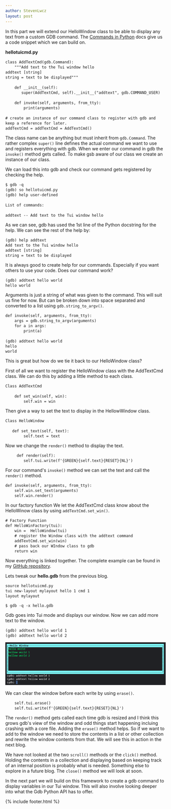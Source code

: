 ```yaml
---
author: StevenLwcz
layout: post
---
```

In this part we will extend our HelloWindow class to be able to display any text from a custom GDB command. 
The [Commands in Python](https://sourceware.org/gdb/onlinedocs/gdb/Commands-In-Python.html#Commands-In-Python) docs give us a code snippet which we can build on.

**hellotuicmd.py**

```
class AddTextCmd(gdb.Command):
    """Add text to the Tui window hello
addtext [string]
string = text to be displayed"""

    def __init__(self):
       super(AddTextCmd, self).__init__("addtext", gdb.COMMAND_USER)

    def invoke(self, arguments, from_tty):
        print(arguments)

# create an instance of our command class to register with gdb and keep a reference for later.
addTextCmd = addTextCmd = AddTextCmd()

```

The class name can be anything but must inherit from `gdb.Command`. The rather complex `super()` line defines the actual command we want to use and registers everything with gdb. When we enter our command in gdb the `invoke()` method gets called. To make gsb aware of our class we create an instance of our class. 

We can load this into gdb and check our command gets registered by checking the help.

```
$ gdb -q
(gdb) so hellotuicmd.py
(gdb) help user-defined

List of commands:

addtext -- Add text to the Tui window hello
```

As we can see, gdb has used the 1st line of the Python docstring for the help. We can see the rest of the help by:

```
(gdb) help addtext
Add text to the Tui window hello
addtext [string]
string = text to be displayed
```

 It is always good to create help for our commands. Especially if you want others to use your code. Does our command work?

```
(gdb) addtext hello world
hello world
```

Arguments is just a string of what was given to the command. This will suit us fine for now. But can be broken down into space separated and converted to a list using `gdb.string_to_argv()`.

```
def invoke(self, arguments, from_tty):
    args = gdb.string_to_argv(arguments)
    for a in args:
        print(a)

(gdb) addtext hello world
hello
world
```

This is great but how do we tie it back to our HelloWindow class?

First of all we want to register the HelloWindow class with the AddTextCmd class. We can do this by adding a little method to each class.

```
Class AddTextCmd

    def set_win(self, win):
        self.win = win
```
Then give a way to set the text to display in the HellowWindow class.
```
Class HelloWindow

   def set_text(self, text):
        self.text = text
```

Now we change the `render()` method to display the text.
```
     def render(self):
        self.tui.write(f'{GREEN}{self.text}{RESET}{NL}')
```

For our command's `invoke()` method we can set the text and call the `render()` method.

```
def invoke(self, arguments, from_tty):
    self.win.set_text(arguments)
    self.win.render()
```

In our factory function We let the AddTextCmd class know about the HelloWinow class by using `addTextCmd.set_win()`.

```
# Factory Function
def HelloWinFactory(tui):
    win =  HelloWindow(tui)
    # register the Window class with the addtext command
    addTextCmd.set_win(win)
    # pass back our WIndow class to gdb
    return win
```
Now everything is linked together. The complete example can be found in my [GitHub repository](https://github.com/StevenLwcz/gdb-python-blog).

Lets tweak our **hello.gdb** from the previous blog.

```
source hellotuicmd.py
tui new-layout mylayout hello 1 cmd 1
layout mylayout
```
```
$ gdb -q -x hello.gdb
```
Gdb goes into Tui mode and displays our window. Now we can add more text to the window.

```
(gdb) addtext hello world 1
(gdb) addtext hello world 2
```
![](/images/TuiWindow2.png)

We can clear the window before each write by using `erase()`.

```
    self.tui.erase()
    self.tui.write(f'{GREEN}{self.text}{RESET}{NL}')
````

The `render()` method gets called each time gdb is resized and I think this grows gdb's view of the window and odd things start happening incluing crashing with a core file. Adding the `erase()` method helps. So if we want to add to the window we need to store the contents in a list or other collection and rewrite the window contents from that. We will see this in action in the next blog.

We have not looked at the two `scroll()` methods or the `click()` method. Holding the contents in a collection and displaying based on keeping track of an internal position is probably what is needed. Something else to explore in a future blog. The `close()` method we will look at soon.

In the next part we will build on this framework to create a gdb command to display variables in our Tui window. This will also involve looking deeper into what the Gdb Python API has to offer.

{% include footer.html %}
